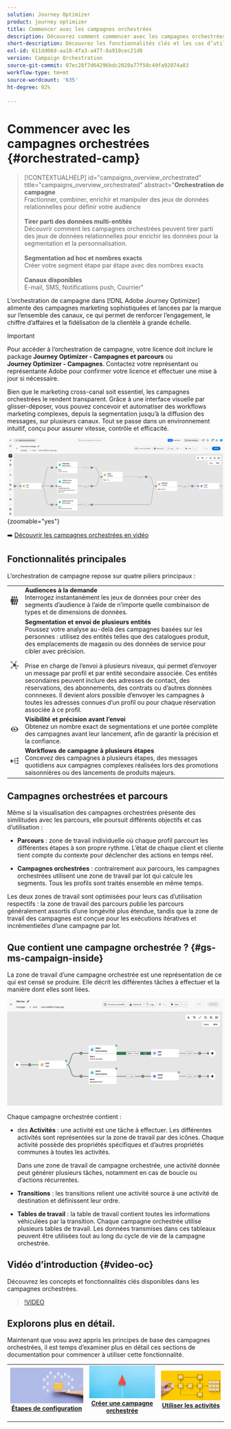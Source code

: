 ```yaml
---
solution: Journey Optimizer
product: journey optimizer
title: Commencer avec les campagnes orchestrées
description: Découvrez comment commencer avec les campagnes orchestrées
short-description: Découvrez les fonctionnalités clés et les cas d’utilisation des campagnes orchestrées.
exl-id: 611dd06d-aa18-4fa3-a477-8a910cec21d8
version: Campaign Orchestration
source-git-commit: 07ec28f7d64296bdc2020a77f50c49fa92074a83
workflow-type: tm+mt
source-wordcount: '635'
ht-degree: 92%

---
```



# Commencer avec les campagnes orchestrées {#orchestrated-camp}

>[!CONTEXTUALHELP]
>id="campaigns_overview_orchestrated"
>title="campaigns_overview_orchestrated"
>abstract="<b>Orchestration de campagne</b><br/>Fractionner, combiner, enrichir et manipuler des jeux de données relationnelles pour définir votre audience<br/><br/> <b>Tirer parti des données multi-entités</b><br/>Découvrir comment les campagnes orchestrées peuvent tirer parti des jeux de données relationnelles pour enrichir les données pour la segmentation et la personnalisation.<br/><br/><b>Segmentation ad hoc et nombres exacts</b><br/>Créer votre segment étape par étape avec des nombres exacts<br/><br/><b>Canaux disponibles</b><br/>E-mail, SMS, Notifications push, Courrier"

L’orchestration de campagne dans [!DNL Adobe Journey Optimizer] alimente des campagnes marketing sophistiquées et lancées par la marque sur l’ensemble des canaux, ce qui permet de renforcer l’engagement, le chiffre d’affaires et la fidélisation de la clientèle à grande échelle.

>[!IMPORTANT]
>
>Pour accéder à l’orchestration de campagne, votre licence doit inclure le package **Journey Optimizer - Campagnes et parcours** ou **Journey Optimizer - Campagnes**. Contactez votre représentant ou représentante Adobe pour confirmer votre licence et effectuer une mise à jour si nécessaire.

Bien que le marketing cross-canal soit essentiel, les campagnes orchestrées le rendent transparent. Grâce à une interface visuelle par glisser-déposer, vous pouvez concevoir et automatiser des workflows marketing complexes, depuis la segmentation jusqu’à la diffusion des messages, sur plusieurs canaux. Tout se passe dans un environnement intuitif, conçu pour assurer vitesse, contrôle et efficacité.

![](assets/canvas-example-diagram.png){zoomable="yes"}

➡️ [Découvrir les campagnes orchestrées en vidéo](#video-oc)

## Fonctionnalités principales

L’orchestration de campagne repose sur quatre piliers principaux :

<table style="table-layout:auto">
<tr style="border: 0;">
<td><img alt="Audiences à la demande" src="assets/do-not-localize/icon-audience.svg" width="150px"></a></td><td><b>Audiences à la demande</b><br/>Interrogez instantanément les jeux de données pour créer des segments d’audience à l’aide de n’importe quelle combinaison de types et de dimensions de données.</td></tr>
<tr style="border: 0;">
<td><img alt="Segmentation et envoi de plusieurs entités" src="assets/do-not-localize/icon-entity.svg" width="150px"></a></td><td><b>Segmentation et envoi de plusieurs entités</b><br/>Poussez votre analyse au-delà des campagnes basées sur les personnes : utilisez des entités telles que des catalogues produit, des emplacements de magasin ou des données de service pour cibler avec précision.<br/><br/>
Prise en charge de l’envoi à plusieurs niveaux, qui permet d’envoyer un message par profil et par entité secondaire associée. Ces entités secondaires peuvent inclure des adresses de contact, des réservations, des abonnements, des contrats ou d’autres données connnexes. Il devient alors possible d’envoyer les campagnes à toutes les adresses connues d’un profil ou pour chaque réservation associée à ce profil.</td></tr>
<tr style="border: 0;">
<td><img alt="Visibilité et précision avant l’envoi" src="assets/do-not-localize/icon-visibility.svg" width="150px"></a></td><td><b>Visibilité et précision avant l’envoi</b><br/>Obtenez un nombre exact de segmentations et une portée complète des campagnes avant leur lancement, afin de garantir la précision et la confiance.</td></tr>
<tr style="border: 0;">
<td><img alt="Workflows de campagne à plusieurs étapes" src="assets/do-not-localize/icon-multistep.svg" width="150px"></a></td><td><b>Workflows de campagne à plusieurs étapes</b><br/>Concevez des campagnes à plusieurs étapes, des messages quotidiens aux campagnes complexes réalisées lors des promotions saisonnières ou des lancements de produits majeurs.</td></tr>
</table>

## Campagnes orchestrées et parcours

Même si la visualisation des campagnes orchestrées présente des similitudes avec les parcours, elle poursuit différents objectifs et cas d’utilisation :

* **Parcours** : zone de travail individuelle où chaque profil parcourt les différentes étapes à son propre rythme. L’état de chaque client et cliente tient compte du contexte pour déclencher des actions en temps réel.

* **Campagnes orchestrées** : contrairement aux parcours, les campagnes orchestrées utilisent une zone de travail par lot qui calcule les segments. Tous les profils sont traités ensemble en même temps.

Les deux zones de travail sont optimisées pour leurs cas d’utilisation respectifs : la zone de travail des parcours publie les parcours généralement assortis d’une longévité plus étendue, tandis que la zone de travail des campagnes est conçue pour les exécutions itératives et incrémentielles d’une campagne par lot.

## Que contient une campagne orchestrée ? {#gs-ms-campaign-inside}

La zone de travail d’une campagne orchestrée est une représentation de ce qui est censé se produire. Elle décrit les différentes tâches à effectuer et la manière dont elles sont liées.

![image affichant la zone de travail des campagnes orchestrées](assets/canvas-example.png)

Chaque campagne orchestrée contient :

* des **Activités** : une activité est une tâche à effectuer. Les différentes activités sont représentées sur la zone de travail par des icônes. Chaque activité possède des propriétés spécifiques et d’autres propriétés communes à toutes les activités.

  Dans une zone de travail de campagne orchestrée, une activité donnée peut générer plusieurs tâches, notamment en cas de boucle ou d’actions récurrentes.

* **Transitions** : les transitions relient une activité source à une activité de destination et définissent leur ordre.

* **Tables de travail** : la table de travail contient toutes les informations véhiculées par la transition. Chaque campagne orchestrée utilise plusieurs tables de travail. Les données transmises dans ces tableaux peuvent être utilisées tout au long du cycle de vie de la campagne orchestrée.


## Vidéo d’introduction {#video-oc}

Découvrez les concepts et fonctionnalités clés disponibles dans les campagnes orchestrées.


>[!VIDEO](https://video.tv.adobe.com/v/3471538/?learn=on&enablevpops)


## Explorons plus en détail.

Maintenant que vosu avez appris les principes de base des campagnes orchestrées, il est temps d’examiner plus en détail ces sections de documentation pour commencer à utiliser cette fonctionnalité.

<table><tr style="border: 0; text-align: center;">
<td>
<a href="gs-campaign-creation.md">
<img alt="Accéder aux campagnes et les gérer" src="assets/do-not-localize/workflow-access.jpeg">
</a>
<div>
<a href="gs-campaign-creation.md"><strong>Étapes de configuration</strong></a>
</div>
<p>
</td>
<td>
<a href="create-orchestrated-campaign.md">
<img alt="Lead" src="assets/do-not-localize/workflow-create.jpeg">
</a>
<div><a href="create-orchestrated-campaign.md"><strong>Créer une campagne orchestrée</strong>
</div>
<p>
</td>
<td>
<a href="activities/about-activities.md">
<img alt="Peu fréquent" src="assets/do-not-localize/workflow-activities.jpeg">
</a>
<div>
<a href="activities/about-activities.md"><strong>Utiliser les activités</strong></a>
</div>
<p></td>
</tr></table>
